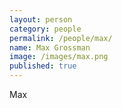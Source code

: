 ```yaml
---
layout: person
category: people
permalink: /people/max/
name: Max Grossman
image: /images/max.png
published: true
---
```


Max 